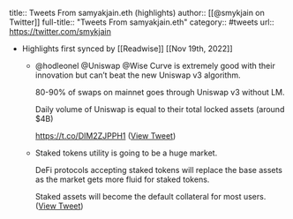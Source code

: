 title:: Tweets From samyakjain.eth (highlights)
author:: [[@smykjain on Twitter]]
full-title:: "Tweets From samyakjain.eth"
category:: #tweets
url:: https://twitter.com/smykjain

- Highlights first synced by [[Readwise]] [[Nov 19th, 2022]]
	- @hodleonel @Uniswap @Wise Curve is extremely good with their innovation but can’t beat the new Uniswap v3 algorithm.
	  
	  80-90% of swaps on mainnet goes through Uniswap v3 without LM.
	  
	  Daily volume of Uniswap is equal to their total locked assets (around $4B)
	  
	  https://t.co/DIM2ZJPPH1 ([View Tweet](https://twitter.com/smykjain/status/1472210150685655047))
	- Staked tokens utility is going to be a huge market.
	  
	  DeFi protocols accepting staked tokens will replace the base assets as the market gets more fluid for staked tokens.
	  
	  Staked assets will become the default collateral for most users. ([View Tweet](https://twitter.com/smykjain/status/1507351930976313344))